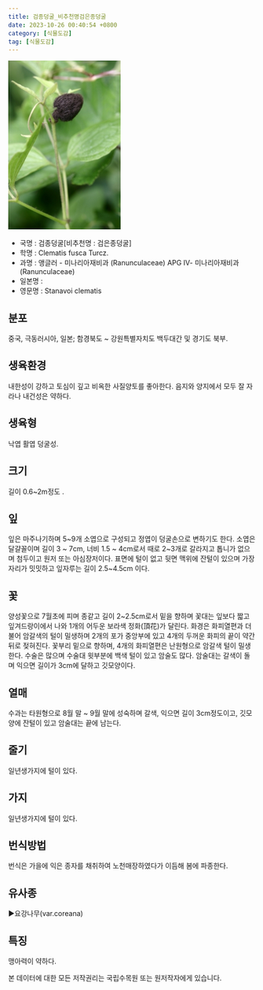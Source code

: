 ```yaml
---
title: 검종덩굴_비추천명검은종덩굴
date: 2023-10-26 00:40:54 +0800
category: [식물도감]
tag: [식물도감]
---
```




![검종덩굴[비추천명 : 검은종덩굴]](/assets/img/fileUpload/plants/basic/Ranunculaceae/Clematis/24217/5_th2.jpg)
- 국명 : 검종덩굴[비추천명 : 검은종덩굴]
- 학명 : Clematis fusca Turcz.
- 과명 : 앵글러 - 미나리아재비과 (Ranunculaceae) APG Ⅳ- 미나리아재비과 (Ranunculaceae)
- 일본명 : 
- 영문명 : Stanavoi clematis


## 분포
중국, 극동러시아, 일본; 함경북도 ~ 강원특별자치도 백두대간 및 경기도 북부.
## 생육환경
내한성이 강하고 토심이 깊고 비옥한 사질양토를 좋아한다. 음지와 양지에서 모두 잘 자라나 내건성은 약하다.
## 생육형
낙엽 활엽 덩굴성. 
## 크기
길이 0.6~2m정도 .
## 잎
잎은 마주나기하며 5~9개 소엽으로 구성되고 정엽이 덩굴손으로 변하기도 한다. 소엽은 달걀꼴이며 길이 3 ~ 7cm, 너비 1.5 ~ 4cm로서 때로 2~3개로 갈라지고 톱니가 없으며 첨두이고 원저 또는 아심장저이다. 표면에 털이 없고 뒷면 맥위에 잔털이 있으며 가장자리가 밋밋하고 잎자루는 길이 2.5~4.5cm 이다.
## 꽃
양성꽃으로 7월초에 피며 종같고 길이 2~2.5cm로서 밑을 향하며 꽃대는 잎보다 짧고 잎겨드랑이에서 나와 1개의 어두운 보라색 정화(頂花)가 달린다. 화경은 화피열편과 더불어 암갈색의 털이 밀생하며 2개의 포가 중앙부에 있고 4개의 두꺼운 화피의 끝이 약간 뒤로 젖혀진다. 꽃부리 밑으로 향하며, 4개의 화피열편은 난원형으로 암갈색 털이 밀생한다. 수술은 많으며 수술대 윗부분에 백색 털이 있고 암술도 많다. 암술대는 갈색이 돌며 익으면 길이가 3cm에 달하고 깃모양이다.
## 열매
수과는 타원형으로 8월 말 ~ 9월 말에 성숙하며 갈색, 익으면 길이 3cm정도이고, 깃모양에 잔털이 있고 암술대는 끝에 남는다.
## 줄기
일년생가지에 털이 있다.
## 가지
일년생가지에 털이 있다.
## 번식방법
번식은 가을에 익은 종자를 채취하여 노천매장하였다가 이듬해 봄에 파종한다.
## 유사종
▶요강나무(var.coreana)
## 특징
맹아력이 약하다.






본 데이터에 대한 모든 저작권리는 국립수목원 또는 원저작자에게 있습니다.
